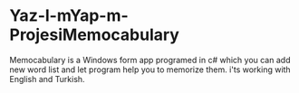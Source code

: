 # Yaz-l-mYap-m-ProjesiMemocabulary
Memocabulary is a Windows form app programed in c# which you can add new word list and let program help you to memorize them. i'ts working with English and Turkish.
